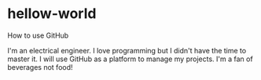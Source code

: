 # hellow-world
How to use GitHub

I'm an electrical engineer.
I love programming but I didn't have the time to master it. 
I will use GitHub as a platform to manage my projects. 
I'm a fan of beverages not food!

